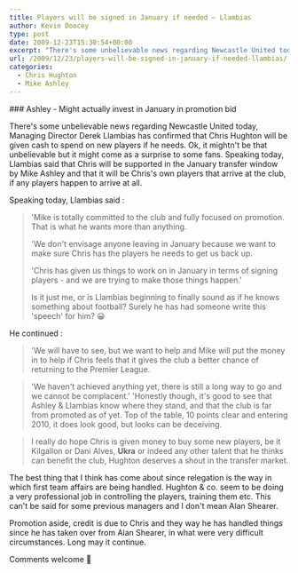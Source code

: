 ```yaml
---
title: Players will be signed in January if needed – Llambias
author: Kevin Doocey
type: post
date: 2009-12-23T15:30:54+00:00
excerpt: "There's some unbelievable news regarding Newcastle United today.."
url: /2009/12/23/players-will-be-signed-in-january-if-needed-llambias/
categories:
  - Chris Hughton
  - Mike Ashley
---
```


### Ashley - Might actually invest in January in promotion bid

There's some unbelievable news regarding Newcastle United today, Managing Director Derek Llambias has confirmed that Chris Hughton will be given cash to spend on new players if he needs. Ok, it mightn't be that unbelievable but it might come as a surprise to some fans. Speaking today, Llambias said that Chris will be supported in the January transfer window by Mike Ashley  and that it will be Chris's own players that arrive at the club, if any players happen to arrive at all.

Speaking today, Llambias said :

> 'Mike is totally committed to the club and fully focused on promotion. That is what he wants more than anything.
>
> 'We don't envisage anyone leaving in January because we want to make sure Chris has the players he needs to get us back up.
>
> 'Chris has given us things to work on in January in terms of signing players - and we are trying to make those things happen.'
>
> Is it just me, or is Llambias beginning to finally sound as if he knows something about football? Surely he has had someone write this 'speech' for him? 😀

He continued :

> 'We will have to see, but we want to help and Mike will put the money in to help if Chris feels that it gives the club a better chance of returning to the Premier League.

> 'We haven't achieved anything yet, there is still a long way to go and we cannot be complacent.'
> 'Honestly though, it's good to see that Ashley & Llambias know where they stand, and that the club is far from promoted as of yet. Top of the table, 10 points clear and entering 2010, it does look good, but looks can be deceiving.

> I really do hope Chris is given money to buy some new players, be it Kilgallon or Dani Alves, **Ukra** or indeed any other talent that he thinks can benefit the club, Hughton deserves a shout in the transfer market.

The best thing that I think has come about since relegation is the way in which first team affairs are being handled. Hughton & co. seem to be doing a very professional job in controlling the players, training them etc. This can't be said for some previous managers and I don't mean Alan Shearer.

Promotion aside, credit is due to Chris and they way he has handled things since he has taken over from Alan Shearer, in what were very difficult circumstances. Long may it continue.

Comments welcome 🙂
